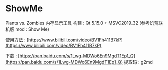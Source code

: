 <!--
 * @Coding: utf-8
 * @Author: vector-wlc
 * @Date: 2021-08-15 11:04:12
 * @Description: 
-->

# ShowMe

Plants vs. Zombies 内存显示工具
构建 : Qt 5.15.0 + MSVC2019_32
(参考饥荒联机版 mod : Show Me)

使用方法 : [https://www.bilibili.com/video/BV1Fh411B7kP](https://www.bilibili.com/video/BV1Fh411B7kP)

下载 : [https://pan.baidu.com/s/1Lwg-MDWo6En9MgdT1Ep1_Q](https://pan.baidu.com/s/1Lwg-MDWo6En9MgdT1Ep1_Q) 提取码 : g2md

